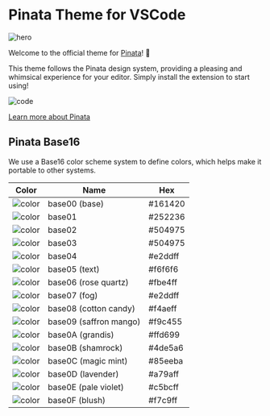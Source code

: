 # Pinata Theme for VSCode

![hero](https://dweb.mypinata.cloud/files/bafkreigwntozszmeqgpexuyezm3d5uigkfcqrr7rdurandvwjkem5ftvwq)

Welcome to the official theme for [Pinata](https://pinata.cloud)! 🎉

This theme follows the Pinata design system, providing a pleasing and whimsical experience for your editor. Simply install the extension to start using!

![code](https://dweb.mypinata.cloud/files/bafybeifdiixe3imvglqxmehszptkleopepeulh6nza5yn7v5xezhkkzhl4)

[Learn more about Pinata](https://pinata.cloud)

## Pinata Base16

We use a Base16 color scheme system to define colors, which helps make it portable to other systems.

| Color | Name | Hex |
|-------|------|-----|
| ![color](https://via.placeholder.com/100/161420/161420.png) | base00 (base) | #161420 |
| ![color](https://via.placeholder.com/100/252236/252236.png) | base01 | #252236 |
| ![color](https://via.placeholder.com/100/504975/504975.png) | base02 | #504975 |
| ![color](https://via.placeholder.com/100/504975/504975.png) | base03 | #504975 |
| ![color](https://via.placeholder.com/100/e2ddff/e2ddff.png) | base04 | #e2ddff |
| ![color](https://via.placeholder.com/100/f6f6f6/f6f6f6.png) | base05 (text) | #f6f6f6 |
| ![color](https://via.placeholder.com/100/fbe4ff/fbe4ff.png) | base06 (rose quartz) | #fbe4ff |
| ![color](https://via.placeholder.com/100/e2ddff/e2ddff.png) | base07 (fog) | #e2ddff |
| ![color](https://via.placeholder.com/100/f4aeff/f4aeff.png) | base08 (cotton candy) | #f4aeff |
| ![color](https://via.placeholder.com/100/f9c455/f9c455.png) | base09 (saffron mango) | #f9c455 |
| ![color](https://via.placeholder.com/100/ffd699/ffd699.png) | base0A (grandis) | #ffd699 |
| ![color](https://via.placeholder.com/100/4de5a6/4de5a6.png) | base0B (shamrock) | #4de5a6 |
| ![color](https://via.placeholder.com/100/85eeba/85eeba.png) | base0C (magic mint) | #85eeba |
| ![color](https://via.placeholder.com/100/a79aff/a79aff.png) | base0D (lavender) | #a79aff |
| ![color](https://via.placeholder.com/100/c5bcff/c5bcff.png) | base0E (pale violet) | #c5bcff |
| ![color](https://via.placeholder.com/100/f7c9ff/f7c9ff.png) | base0F (blush) | #f7c9ff |
